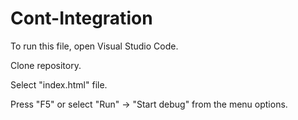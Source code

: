 # Cont-Integration

To run this file, open Visual Studio Code.

Clone repository.

Select "index.html" file.

Press "F5" or select "Run" -> "Start debug" from the menu options. 
